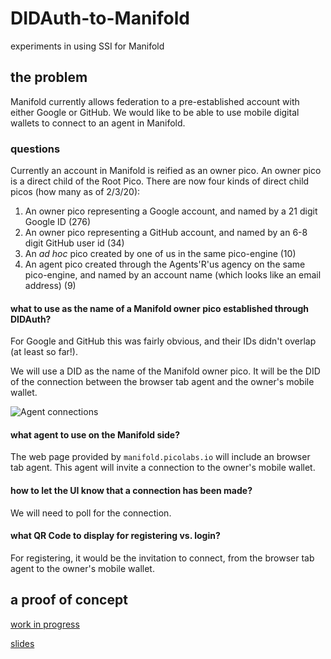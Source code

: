 # DIDAuth-to-Manifold
experiments in using SSI for Manifold

## the problem

Manifold currently allows federation to a pre-established account with either
Google or GitHub.
We would like to be able to use mobile digital wallets
to connect to an agent in Manifold.

### questions

Currently an account in Manifold is reified as an owner pico.
An owner pico is a direct child of the Root Pico.
There are now four kinds of direct child picos (how many as of 2/3/20):

1. An owner pico representing a Google account, and named by a 21 digit Google ID (276)
1. An owner pico representing a GitHub account, and named by an 6-8 digit GitHub user id (34)
1. An _ad hoc_ pico created by one of us in the same pico-engine (10)
1. An agent pico created through the Agents'R'us agency on the same pico-engine, and named by an account name (which looks like an email address) (9)

#### what to use as the name of a Manifold owner pico established through DIDAuth?

For Google and GitHub this was fairly obvious, and their IDs didn't overlap (at least so far!).

We will use a DID as the name of the Manifold owner pico. It will be the DID of the connection between the browser tab agent and the owner's mobile wallet.

![Agent connections](https://picolab.github.io/DIDAuth-to-Manifold/connection.png)

#### what agent to use on the Manifold side?

The web page provided by `manifold.picolabs.io` will include an browser tab agent. This agent will invite a connection to the owner's mobile wallet.

#### how to let the UI know that a connection has been made?

We will need to poll for the connection.

#### what QR Code to display for registering vs. login?

For registering, it would be the invitation to connect, from the browser tab agent to the owner's mobile wallet.

## a proof of concept

[work in progress](https://picolab.github.io/DIDAuth-to-Manifold/)

[slides](https://docs.google.com/presentation/d/1d__yVgGewLzOVV8Kt1JrSy8y85Wy1DO61PCAR6sOcsw/edit?usp=sharing)

